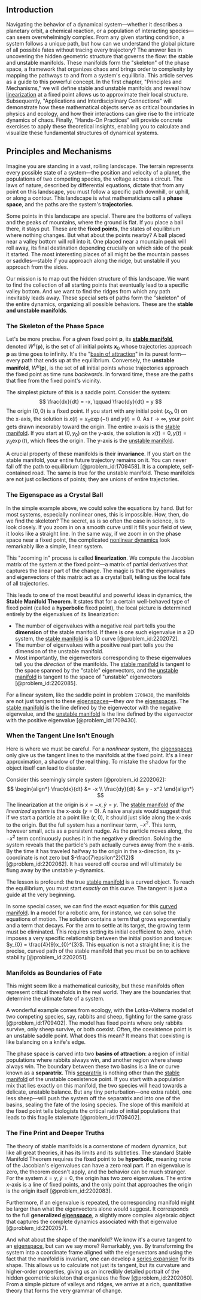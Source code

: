## Introduction
Navigating the behavior of a dynamical system—whether it describes a planetary orbit, a chemical reaction, or a population of interacting species—can seem overwhelmingly complex. From any given starting condition, a system follows a unique path, but how can we understand the global picture of all possible fates without tracing every trajectory? The answer lies in uncovering the hidden geometric structure that governs the flow: the stable and unstable manifolds. These manifolds form the "skeleton" of the phase space, a framework that organizes chaos and brings order to complexity by mapping the pathways to and from a system's equilibria. This article serves as a guide to this powerful concept. In the first chapter, "Principles and Mechanisms," we will define stable and unstable manifolds and reveal how [linearization](@article_id:267176) at a fixed point allows us to approximate their local structure. Subsequently, "Applications and Interdisciplinary Connections" will demonstrate how these mathematical objects serve as critical boundaries in physics and ecology, and how their interactions can give rise to the intricate dynamics of chaos. Finally, "Hands-On Practices" will provide concrete exercises to apply these theoretical insights, enabling you to calculate and visualize these fundamental structures of dynamical systems.

## Principles and Mechanisms

Imagine you are standing in a vast, rolling landscape. The terrain represents every possible state of a system—the position and velocity of a planet, the populations of two competing species, the voltage across a circuit. The laws of nature, described by differential equations, dictate that from any point on this landscape, you must follow a specific path downhill, or uphill, or along a contour. This landscape is what mathematicians call a **phase space**, and the paths are the system's **trajectories**.

Some points in this landscape are special. There are the bottoms of valleys and the peaks of mountains, where the ground is flat. If you place a ball there, it stays put. These are the **fixed points**, the states of equilibrium where nothing changes. But what about the points nearby? A ball placed near a valley bottom will roll into it. One placed near a mountain peak will roll away, its final destination depending crucially on which side of the peak it started. The most interesting places of all might be the mountain passes or saddles—stable if you approach along the ridge, but unstable if you approach from the sides.

Our mission is to map out the hidden structure of this landscape. We want to find the collection of all starting points that eventually lead to a specific valley bottom. And we want to find the ridges from which any path inevitably leads away. These special sets of paths form the "skeleton" of the entire dynamics, organizing all possible behaviors. These are the **stable and unstable manifolds**.

### The Skeleton of the Phase Space

Let's be more precise. For a given fixed point $\mathbf{p}$, its **[stable manifold](@article_id:265990)**, denoted $W^s(\mathbf{p})$, is the set of all initial points $\mathbf{x}_0$ whose trajectories approach $\mathbf{p}$ as time goes to infinity. It's the "[basin of attraction](@article_id:142486)" in its purest form—every path that ends up at the equilibrium. Conversely, the **unstable manifold**, $W^u(\mathbf{p})$, is the set of all initial points whose trajectories approach the fixed point as time runs *backwards*. In forward time, these are the paths that flee from the fixed point's vicinity.

The simplest picture of this is a saddle point. Consider the system:
$$
\frac{dx}{dt} = -x, \qquad \frac{dy}{dt} = y
$$
The origin $(0,0)$ is a fixed point. If you start with any initial point $(x_0, 0)$ on the x-axis, the solution is $x(t) = x_0 \exp(-t)$ and $y(t) = 0$. As $t \to \infty$, your point gets drawn inexorably toward the origin. The entire x-axis is the [stable manifold](@article_id:265990). If you start at $(0, y_0)$ on the y-axis, the solution is $x(t)=0, y(t)=y_0 \exp(t)$, which flees the origin. The y-axis is the [unstable manifold](@article_id:264889).

A crucial property of these manifolds is their **invariance**. If you start on the stable manifold, your entire future trajectory remains on it. You can never fall off the path to equilibrium [@problem_id:1709458]. It is a complete, self-contained road. The same is true for the unstable manifold. These manifolds are not just collections of points; they are unions of entire trajectories.

### The Eigenspace as a Crystal Ball

In the simple example above, we could solve the equations by hand. But for most systems, especially nonlinear ones, this is impossible. How, then, do we find the skeleton? The secret, as is so often the case in science, is to look closely. If you zoom in on a smooth curve until it fills your field of view, it looks like a straight line. In the same way, if we zoom in on the phase space near a fixed point, the complicated [nonlinear dynamics](@article_id:140350) look remarkably like a simple, linear system.

This "zooming in" process is called **linearization**. We compute the Jacobian matrix of the system at the fixed point—a matrix of partial derivatives that captures the linear part of the change. The magic is that the eigenvalues and eigenvectors of this matrix act as a crystal ball, telling us the local fate of all trajectories.

This leads to one of the most beautiful and powerful ideas in dynamics, the **Stable Manifold Theorem**. It states that for a certain well-behaved type of fixed point (called a **hyperbolic** fixed point), the local picture is determined entirely by the eigenvalues of its linearization:
-   The number of eigenvalues with a negative real part tells you the **dimension** of the stable manifold. If there is one such eigenvalue in a 2D system, the [stable manifold](@article_id:265990) is a 1D curve [@problem_id:2202072].
-   The number of eigenvalues with a positive real part tells you the dimension of the unstable manifold.
-   Most importantly, the eigenvectors corresponding to these eigenvalues tell you the *direction* of the manifolds. The [stable manifold](@article_id:265990) is tangent to the space spanned by the "stable" eigenvectors, and the [unstable manifold](@article_id:264889) is tangent to the space of "unstable" eigenvectors [@problem_id:2202085].

For a linear system, like the saddle point in problem `1709430`, the manifolds are not just tangent to these [eigenspaces](@article_id:146862)—they *are* the [eigenspaces](@article_id:146862). The [stable manifold](@article_id:265990) is the line defined by the eigenvector with the negative eigenvalue, and the [unstable manifold](@article_id:264889) is the line defined by the eigenvector with the positive eigenvalue [@problem_id:1709430].

### When the Tangent Line Isn't Enough

Here is where we must be careful. For a *nonlinear* system, the [eigenspaces](@article_id:146862) only give us the tangent lines to the manifolds at the fixed point. It's a linear approximation, a shadow of the real thing. To mistake the shadow for the object itself can lead to disaster.

Consider this seemingly simple system [@problem_id:2202062]:
$$
\begin{align*}
\frac{dx}{dt} &= -x \\
\frac{dy}{dt} &= y - x^2
\end{align*}
$$
The linearization at the origin is $\dot{x} = -x, \dot{y} = y$. The [stable manifold](@article_id:265990) *of the linearized system* is the x-axis ($y=0$). A naive analysis would suggest that if we start a particle at a point like $(\epsilon, 0)$, it should just slide along the x-axis to the origin. But the full system has a nonlinear term, $-x^2$. This term, however small, acts as a persistent nudge. As the particle moves along, the $-x^2$ term continuously pushes it in the negative $y$ direction. Solving the system reveals that the particle's path actually curves away from the x-axis. By the time it has traveled halfway to the origin in the x-direction, its y-coordinate is not zero but $-\frac{7\epsilon^2}{12}$ [@problem_id:2202062]. It has veered off course and will ultimately be flung away by the unstable y-dynamics.

The lesson is profound: the true [stable manifold](@article_id:265990) is a curved object. To reach the equilibrium, you must start *exactly* on this curve. The tangent is just a guide at the very beginning.

In some special cases, we can find the exact equation for this [curved manifold](@article_id:267464). In a model for a robotic arm, for instance, we can solve the equations of motion. The solution contains a term that grows exponentially and a term that decays. For the arm to settle at its target, the growing term must be eliminated. This requires setting its initial coefficient to zero, which imposes a very specific relationship between the initial position and torque: $y_{0} = \frac{4}{9}x_{0}^{3}$. This equation is not a straight line; it is the precise, curved path of the stable manifold that you must be on to achieve stability [@problem_id:2202051].

### Manifolds as Boundaries of Fate

This might seem like a mathematical curiosity, but these manifolds often represent critical thresholds in the real world. They are the boundaries that determine the ultimate fate of a system.

A wonderful example comes from ecology, with the Lotka-Volterra model of two competing species, say, rabbits and sheep, fighting for the same grass [@problem_id:1709402]. The model has fixed points where only rabbits survive, only sheep survive, or both coexist. Often, the coexistence point is an unstable saddle point. What does this mean? It means that coexisting is like balancing on a knife's edge.

The phase space is carved into two **basins of attraction**: a region of initial populations where rabbits always win, and another region where sheep always win. The boundary between these two basins is a line or curve known as a **separatrix**. This [separatrix](@article_id:174618) is nothing other than the [stable manifold](@article_id:265990) of the unstable coexistence point. If you start with a population mix that lies exactly on this manifold, the two species will head towards a delicate, unstable balance. But any tiny perturbation—one extra rabbit, one less sheep—will push the system off the separatrix and into one of the basins, sealing the fate of the losing species. The slope of this manifold at the fixed point tells biologists the critical ratio of initial populations that leads to this fragile stalemate [@problem_id:1709402].

### The Fine Print and Deeper Truths

The theory of stable manifolds is a cornerstone of modern dynamics, but like all great theories, it has its limits and its subtleties. The standard Stable Manifold Theorem requires the fixed point to be **hyperbolic**, meaning none of the Jacobian's eigenvalues can have a zero real part. If an eigenvalue is zero, the theorem doesn't apply, and the behavior can be much stranger. For the system $\dot{x}=y, \dot{y}=0$, the origin has two zero eigenvalues. The entire x-axis is a line of fixed points, and the only point that approaches the origin is the origin itself [@problem_id:2202083].

Furthermore, if an eigenvalue is repeated, the corresponding manifold might be larger than what the eigenvectors alone would suggest. It corresponds to the full **generalized [eigenspace](@article_id:150096)**, a slightly more complex algebraic object that captures the complete dynamics associated with that eigenvalue [@problem_id:2202057].

And what about the shape of the manifold? We know it's a curve tangent to an [eigenspace](@article_id:150096), but can we say more? Remarkably, yes. By transforming the system into a coordinate frame aligned with the eigenvectors and using the fact that the manifold is invariant, one can develop a [series expansion](@article_id:142384) for its shape. This allows us to calculate not just its tangent, but its curvature and higher-order properties, giving us an incredibly detailed portrait of the hidden geometric skeleton that organizes the flow [@problem_id:2202060]. From a simple picture of valleys and ridges, we arrive at a rich, quantitative theory that forms the very grammar of change.